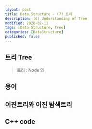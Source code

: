 ```yaml
---
layout: post
title: Data Structure - (7) 트리
description: (6) Understanding of Tree
modified: 2020-02-11
tags: [Data Structure, Tree]
categories: [DataStructure]
published: false
---
```


<!--트리는 면접에서 가장 자주 물어보는 자료구조-->

## 트리 Tree  
> 트리 : Node 와 

## 용어

## 이진트리와 이진 탐색트리

## C++ code

